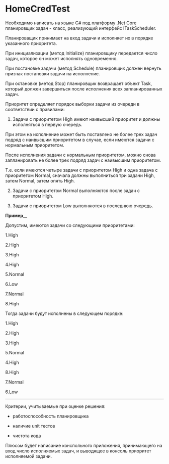 # HomeCredTest

Необходимо написать на языке C# под платформу .Net Core планировщик задач - класс, реализующий интерфейс ITaskScheduler.

Планироващик принимает на вход задачи и исполняет их в порядке указанного приоритета.

При инициализации (метод Initialize) планировщику передается число задач, которое он может исполнять одновременно.

При постановке задачи (метод Schedule) планировщик должен вернуть признак постановки задачи на исполнение.

При остановке (метод Stop) планировщик возвращает объект Task, который должен завершиться после исполнения всех запланированных задач.

Приоритет определяет порядок выборки задачи из очереди в соответствии с правилами:

1. Задачи с приоритетом High имеют наивысший приоритет и должны исполняться в первую очередь.

При этом на исполнение может быть поставлено не более трех задач подряд с наивысшим приоритетом в случае, если имеются задачи с нормальным приоритетом.

После исполнения задачи с нормальным приоритетом, можно снова запланировать не более трех подряд задач с наивысшим приоритетом.

Т.е. если имеются четыре задачи с приоритетом High и одна задача с приоритетом Normal, сначала должны выполниться три задачи High, затем Normal, затем опять High.

2. Задачи с приоритетом Normal выполняются после задач с приоритетом High.

3. Задачи с приоритетом Low выполняются в последнюю очередь.

__________________________Пример____________________________

Допустим, имеются задачи со следующими приоритетами:

1.High

2.High

3.High

4.High

5.Normal

6.Low

7.Normal

8.High

Тогда задачи будут исполнены в следующем порядке:

1.High

2.High

3.High

5.Normal

4.High

8.High

7.Normal

6.Low

____________________________________________________________

Критерии, учитываемые при оценке решения:

- работоспособность планировщика

- наличие unit тестов

- чистота кода

Плюсом будет написание конспольного приложения, принимающего на вход число исполняемых задач, и выводящее в консоль приоритет исполняемой задачи.

